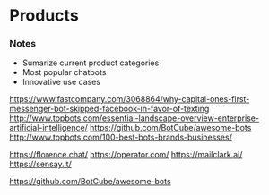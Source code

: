 Products
========

### Notes

-	Sumarize current product categories
-	Most popular chatbots
-	Innovative use cases

https://www.fastcompany.com/3068864/why-capital-ones-first-messenger-bot-skipped-facebook-in-favor-of-texting
http://www.topbots.com/essential-landscape-overview-enterprise-artificial-intelligence/
https://github.com/BotCube/awesome-bots
http://www.topbots.com/100-best-bots-brands-businesses/

https://florence.chat/
https://operator.com/
https://mailclark.ai/
https://sensay.it/

https://github.com/BotCube/awesome-bots

